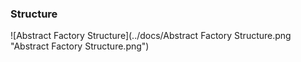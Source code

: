 ### Structure
![Abstract Factory Structure](../docs/Abstract Factory Structure.png "Abstract Factory Structure.png")